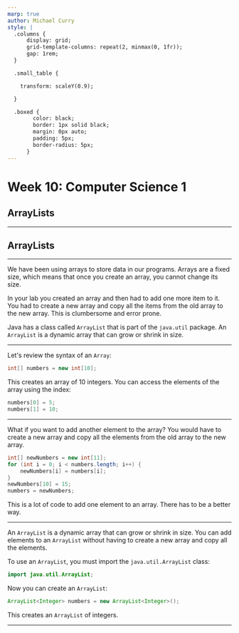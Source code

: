 ```yaml
---
marp: true
author: Michael Curry
style: |
  .columns {
      display: grid;
      grid-template-columns: repeat(2, minmax(0, 1fr));
      gap: 1rem;
  }

  .small_table {

    transform: scaleY(0.9);

  }

  .boxed {
        color: black;
        border: 1px solid black;
        margin: 0px auto;
        padding: 5px;
        border-radius: 5px;
      }
---
```


# Week 10: Computer Science 1

## ArrayLists

---

## ArrayLists

---

We have been using arrays to store data in our programs. Arrays are a fixed size, which means that once you create an array, you cannot change its size.

In your lab you created an array and then had to add one more item to it. You had to create a new array and copy all the items from the old array to the new array. This is clumbersome and error prone.

Java has a class called `ArrayList` that is part of the `java.util` package. An `ArrayList` is a dynamic array that can grow or shrink in size.

---

Let's review the syntax of an `Array`:

```java
int[] numbers = new int[10];
```

This creates an array of 10 integers. You can access the elements of the array using the index:

```java
numbers[0] = 5;
numbers[1] = 10;
```

---

What if you want to add another element to the array? You would have to create a new array and copy all the elements from the old array to the new array.

```java
int[] newNumbers = new int[11];
for (int i = 0; i < numbers.length; i++) {
    newNumbers[i] = numbers[i];
}
newNumbers[10] = 15;
numbers = newNumbers;
```

This is a lot of code to add one element to an array. There has to be a better way.

---

An `ArrayList` is a dynamic array that can grow or shrink in size. You can add elements to an `ArrayList` without having to create a new array and copy all the elements.

To use an `ArrayList`, you must import the `java.util.ArrayList` class:

```java
import java.util.ArrayList;
```

Now you can create an `ArrayList`:

```java
ArrayList<Integer> numbers = new ArrayList<Integer>();
```

This creates an `ArrayList` of integers.

---
